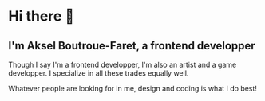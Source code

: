 # Hi there 👋

## I'm Aksel Boutroue-Faret, a frontend developper

Though I say I'm a frontend developper, I'm also an artist and a game developper.
I specialize in all these trades equally well.

Whatever people are looking for in me, design and coding is what I do best!

<!--
**AkselBF/AkselBF** is a ✨ _special_ ✨ repository because its `README.md` (this file) appears on your GitHub profile.

Here are some ideas to get you started:

- 🔭 I’m currently working on ...
- 🌱 I’m currently learning ...
- 👯 I’m looking to collaborate on ...
- 🤔 I’m looking for help with ...
- 💬 Ask me about ...
- 📫 How to reach me: ...
- 😄 Pronouns: ...
- ⚡ Fun fact: ...
-->
